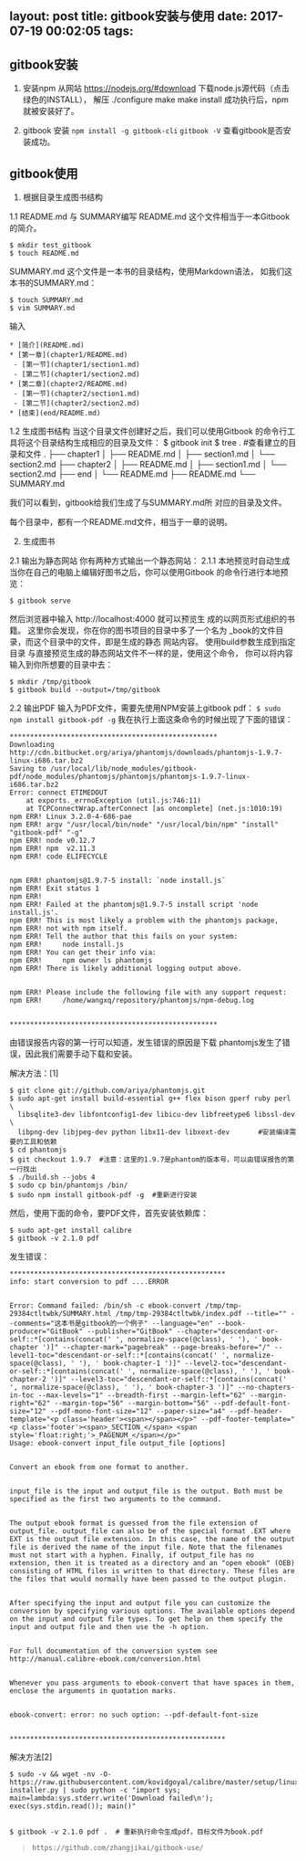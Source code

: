 layout: post
title: gitbook安装与使用
date: 2017-07-19 00:02:05
tags:
---
## gitbook安装

1. 安装npm 
从网站 https://nodejs.org/#download 下载node.js源代码（点击绿色的INSTALL），
解压
./configure
make
make install 
成功执行后，npm就被安装好了。


2. gitbook 安装
`npm install -g gitbook-cli`
`gitbook -V`
查看gitbook是否安装成功。


## gitbook使用

1. 根据目录生成图书结构 


1.1 README.md 与 SUMMARY编写
README.md
这个文件相当于一本Gitbook的简介。
```
$ mkdir test_gitbook
$ touch README.md
```

SUMMARY.md
这个文件是一本书的目录结构，使用Markdown语法，
如我们这本书的SUMMARY.md：
```
$ touch SUMMARY.md
$ vim SUMMARY.md
```

输入

```
* [简介](README.md)
* [第一章](chapter1/README.md)
 - [第一节](chapter1/section1.md)
 - [第二节](chapter1/section2.md)
* [第二章](chapter2/README.md)
 - [第一节](chapter2/section1.md)
 - [第二节](chapter2/section2.md)
* [结束](end/README.md)
```

1.2 生成图书结构
当这个目录文件创建好之后，我们可以使用Gitbook
的命令行工具将这个目录结构生成相应的目录及文件：
$ gitbook init
$ tree . #查看建立的目录和文件
.
├── chapter1
│   ├── README.md
│   ├── section1.md
│   └── section2.md
├── chapter2
│   ├── README.md
│   ├── section1.md
│   └── section2.md
├── end
│   └── README.md
├── README.md
└── SUMMARY.md


我们可以看到，gitbook给我们生成了与SUMMARY.md所
对应的目录及文件。


每个目录中，都有一个README.md文件，相当于一章的说明。




2. 生成图书


2.1 输出为静态网站
你有两种方式输出一个静态网站：
2.1.1 本地预览时自动生成
当你在自己的电脑上编辑好图书之后，你可以使用Gitbook
的命令行进行本地预览：


`$ gitbook serve`


然后浏览器中输入 http://localhost:4000 就可以预览生
成的以网页形式组织的书籍。
这里你会发现，你在你的图书项目的目录中多了一个名为
_book的文件目录，而这个目录中的文件，即是生成的静态
网站内容。
使用build参数生成到指定目录
与直接预览生成的静态网站文件不一样的是，使用这个命令，
你可以将内容输入到你所想要的目录中去：
```
$ mkdir /tmp/gitbook
$ gitbook build --output=/tmp/gitbook
```

2.2 输出PDF
输入为PDF文件，需要先使用NPM安装上gitbook pdf：
`$ sudo npm install gitbook-pdf -g`
我在执行上面这条命令的时候出现了下面的错误：
```
***************************************************
Downloading http://cdn.bitbucket.org/ariya/phantomjs/downloads/phantomjs-1.9.7-linux-i686.tar.bz2
Saving to /usr/local/lib/node_modules/gitbook-pdf/node_modules/phantomjs/phantomjs/phantomjs-1.9.7-linux-i686.tar.bz2
Error: connect ETIMEDOUT
    at exports._errnoException (util.js:746:11)
    at TCPConnectWrap.afterConnect [as oncomplete] (net.js:1010:19)
npm ERR! Linux 3.2.0-4-686-pae
npm ERR! argv "/usr/local/bin/node" "/usr/local/bin/npm" "install" "gitbook-pdf" "-g"
npm ERR! node v0.12.7
npm ERR! npm  v2.11.3
npm ERR! code ELIFECYCLE


npm ERR! phantomjs@1.9.7-5 install: `node install.js`
npm ERR! Exit status 1
npm ERR! 
npm ERR! Failed at the phantomjs@1.9.7-5 install script 'node install.js'.
npm ERR! This is most likely a problem with the phantomjs package,
npm ERR! not with npm itself.
npm ERR! Tell the author that this fails on your system:
npm ERR!     node install.js
npm ERR! You can get their info via:
npm ERR!     npm owner ls phantomjs
npm ERR! There is likely additional logging output above.


npm ERR! Please include the following file with any support request:
npm ERR!     /home/wangxq/repository/phantomjs/npm-debug.log


***************************************************
```

由错误报告内容的第一行可以知道，发生错误的原因是下载
phantomjs发生了错误，因此我们需要手动下载和安装。


解决方法：[1]
```
$ git clone git://github.com/ariya/phantomjs.git
$ sudo apt-get install build-essential g++ flex bison gperf ruby perl \
  libsqlite3-dev libfontconfig1-dev libicu-dev libfreetype6 libssl-dev \
  libpng-dev libjpeg-dev python libx11-dev libxext-dev       #安装编译需要的工具和依赖
$ cd phantomjs
$ git checkout 1.9.7  #注意：这里的1.9.7是phantom的版本号，可以由错误报告的第一行找出 
$ ./build.sh --jobs 4
$ sudo cp bin/phantomjs /bin/
$ sudo npm install gitbook-pdf -g  #重新进行安装
```

然后，使用下面的命令，要PDF文件，首先安装依赖库：

```
$ sudo apt-get install calibre  
$ gitbook -v 2.1.0 pdf
```

发生错误：
```
*****************************************************
info: start conversion to pdf ....ERROR


Error: Command failed: /bin/sh -c ebook-convert /tmp/tmp-29384ctltwbk/SUMMARY.html /tmp/tmp-29384ctltwbk/index.pdf --title="" --comments="这本书是gitbook的一个例子" --language="en" --book-producer="GitBook" --publisher="GitBook" --chapter="descendant-or-self::*[contains(concat(' ', normalize-space(@class), ' '), ' book-chapter ')]" --chapter-mark="pagebreak" --page-breaks-before="/" --level1-toc="descendant-or-self::*[contains(concat(' ', normalize-space(@class), ' '), ' book-chapter-1 ')]" --level2-toc="descendant-or-self::*[contains(concat(' ', normalize-space(@class), ' '), ' book-chapter-2 ')]" --level3-toc="descendant-or-self::*[contains(concat(' ', normalize-space(@class), ' '), ' book-chapter-3 ')]" --no-chapters-in-toc --max-levels="1" --breadth-first --margin-left="62" --margin-right="62" --margin-top="56" --margin-bottom="56" --pdf-default-font-size="12" --pdf-mono-font-size="12" --paper-size="a4" --pdf-header-template="<p class='header'><span></span></p>" --pdf-footer-template="<p class='footer'><span>_SECTION_</span> <span style='float:right;'>_PAGENUM_</span></p>"
Usage: ebook-convert input_file output_file [options]


Convert an ebook from one format to another.


input_file is the input and output_file is the output. Both must be specified as the first two arguments to the command.


The output ebook format is guessed from the file extension of output_file. output_file can also be of the special format .EXT where EXT is the output file extension. In this case, the name of the output file is derived the name of the input file. Note that the filenames must not start with a hyphen. Finally, if output_file has no extension, then it is treated as a directory and an "open ebook" (OEB) consisting of HTML files is written to that directory. These files are the files that would normally have been passed to the output plugin.


After specifying the input and output file you can customize the conversion by specifying various options. The available options depend on the input and output file types. To get help on them specify the input and output file and then use the -h option.


For full documentation of the conversion system see
http://manual.calibre-ebook.com/conversion.html


Whenever you pass arguments to ebook-convert that have spaces in them, enclose the arguments in quotation marks.


ebook-convert: error: no such option: --pdf-default-font-size


*****************************************************
```

解决方法[2]
```
$ sudo -v && wget -nv -O- https://raw.githubusercontent.com/kovidgoyal/calibre/master/setup/linux-installer.py | sudo python -c "import sys; main=lambda:sys.stderr.write('Download failed\n'); exec(sys.stdin.read()); main()"


$ gitbook -v 2.1.0 pdf .  # 重新执行命令生成pdf，目标文件为book.pdf

```

>`https://github.com/zhangjikai/gitbook-use/`